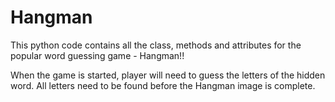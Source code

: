 # Hangman
This python code contains all the class, methods and attributes for the popular word guessing game - Hangman!!

When the game is started, player will need to guess the letters of the hidden word.
All letters need to be found before the Hangman image is complete.
